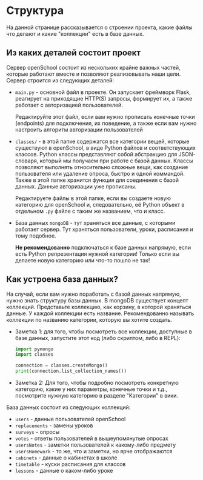 # Структура
На данной странице рассказывается о строении проекта, какие файлы что делают и какие "коллекции" есть в базе данных.

## Из каких деталей состоит проект
Сервер openSchool состоит из нескольких крайне важных частей, которые работают вместе и позволяют реализовывать наши цели. Сервер строится из следующих деталей:
	
* `main.py` - основной файл в проекте. Он запускает фреймворк Flask, реагирует на приходящие HTTP(S) запросы, формирует их, а также работает с авторизацией пользователей. 

	Редактируйте этот файл, если вам нужно прописать конечные точки (endpoints) для подключения, их поведение, а также если вам нужно настроить алгоритм авторизации пользователей

* `classes/` - в этой папке содержатся все категории вещей, которые существуют в openSchool, в виде Python файлов и соответствующих классов. Python классы представляют собой абстракцию для JSON-словаря, который мы получаем при работе c базой данных. Классы позволяют выполнять относительно сложные вещи, как создание пользователя или удаление опроса, быстро и одной коммандой. Также в этой папке хранится функция для соединения с базой данных. Данные авторизации уже прописаны.
	
	Редактируете файлы в этой папке, если вы создаете новую категорию для openSchool и, следовательно, её Python объект в отдельном `.py` файле с таким же названием, что и класс.

* База данных `mongoDB` - тут храняться все данные, с которыми работает сервер. Тут храняться пользователи, уроки, расписания и тому подобное.
	
	**Не рекомендованно** подключаться к базе данных напрямую, если есть Python репрезентация нужной категории! Только если вы делаете новую категорию или что-то пошло не так!

## Как устроена база данных?
На случай, если вам нужно поработать с базой данных напрямую, нужно знать структуру базы данных. 
В mongoDB существует концепт коллекций. Представьте коллекцию, как корзину, в которой храняться данные. У каждой коллекции есть название.
Рекомендованно называть коллекции по названию категории, которую вы хотите создать.

* Заметка 1: для того, чтобы посмотреть все коллекции, доступные в базе данных, запустите этот код (либо скриптом, либо в REPL):
	```python
	import pymongo
	import classes

	connection = classes.createMongo()
	print(connection.list_collection_names())
	```
* Заметка 2: Для того, чтобы подробно посмотреть конкретную категорию, какие у них параметры, конечные точки и т.д., посмотрите нужную категорию в разделе "Категории" в вики.

База данных состоит из следующих коллекций:
* `users` - данные пользователей openSchool
* `replacements` - замены уроков
* `surveys` - опросы
* `votes` - ответы пользователей в вышеупомянутые опросах
* `usersNotes` - заметки пользователей к какому-либо предмету
* `usersHomework` - то же, что и заметки, но ярче отображаются
* `cabinets` - данные о кабинетах в школе
* `timetable` - куски расписания для классов 
* `lessons` - данные о каком-либо уроке

